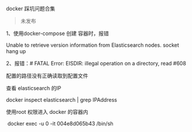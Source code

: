 docker 踩坑问题合集

> 未发布

1、使用docker-compose 创建 容器时，报错

Unable to retrieve version information from Elasticsearch nodes. socket hang up

2、报错：# FATAL Error: EISDIR: illegal operation on a directory, read #608

配置的路径没有正确读取到配置文件

查看 elasticsearch 的IP

docker inspect elasticsearch | grep IPAddress

使用root 权限进入 docker 的容器内

 docker exec -u 0 -it 004e8d065b43 /bin/sh
